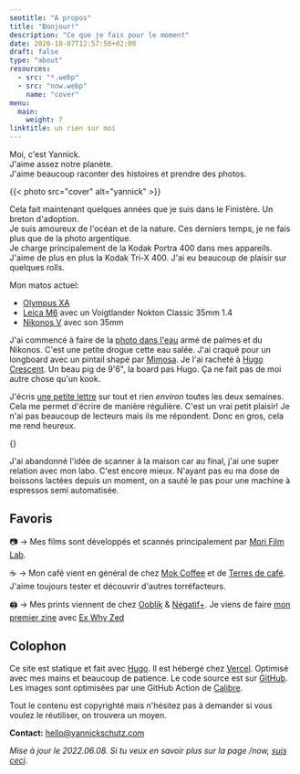 ```yaml
---
seotitle: "A propos"
title: "Bonjour!"
description: "Ce que je fais pour le moment"
date: 2020-10-07T12:57:50+02:00
draft: false
type: "about"
resources:
  - src: "*.webp"
  - src: "now.webp"
    name: "cover"
menu:
  main:
    weight: 7
linktitle: un rien sur moi
---
```


Moi, c'est Yannick.  
J'aime assez notre planète.  
J'aime beaucoup raconter des histoires et prendre des photos.  

{{< photo src="cover" alt="yannick" >}}

Cela fait maintenant quelques années que je suis dans le Finistère. Un breton d'adoption.  
Je suis amoureux de l'océan et de la nature. Ces derniers temps, je ne fais plus que de la photo argentique.  
Je charge principalement de la Kodak Portra 400 dans mes appareils. J'aime de plus en plus la Kodak Tri-X 400. J'ai eu beaucoup de plaisir sur quelques rolls.

Mon matos actuel:
- [Olympus XA](/olympus-xa)
- [Leica M6](/leica-m6) avec un Voigtlander Nokton Classic 35mm 1.4
- [Nikonos V](/nikonos-v) avec son 35mm

J'ai commencé à faire de la [photo dans l'eau](/nikonos-glaz) armé de palmes et du Nikonos. C'est une petite drogue cette eau salée. 
J'ai craqué pour un longboard avec un pintail shapé par [Mimosa](https://www.mimosa-surfboards.com). Je l'ai racheté à [Hugo Crescent](https://www.instagram.com/hugo_crescent/). Un beau pig de 9'6", la board pas Hugo. Ça ne fait pas de moi autre chose qu'un kook.

J'écris [une petite lettre](/bonjour) sur tout et rien *environ* toutes les deux semaines. Cela me permet d'écrire de manière régulière. C'est un vrai petit plaisir! Je n'ai pas beaucoup de lecteurs mais ils me répondent. Donc en gros, cela me rend heureux.

{}

J'ai abandonné l'idée de scanner à la maison car au final, j'ai une super relation avec mon labo. C'est encore mieux.
N'ayant pas eu ma dose de boissons lactées depuis un moment, on a sauté le pas pour une machine à espressos semi automatisée.

## Favoris

📷 → Mes films sont développés et scannés principalement par [Mori Film Lab](https://morifilmlab.com).

<span class="font-sans">☕️</span> → Mon café vient en général de chez [Mok Coffee](https://mokcoffee.be) et de [Terres de café](https://terresdecafe.com). J'aime toujours tester et découvrir d'autres torréfacteurs.

🖨 → Mes prints viennent de chez [Ooblik](https://ooblik.com) & [Négatif+](https://negatifplus.com). Je viens de faire [mon premier zine](/shop/a-thousand-tides) avec [Ex Why Zed](https://exwhyzed.co.uk)

## Colophon

Ce site est statique et fait avec [Hugo](https://gohugo.io). Il est hébergé chez [Vercel](https://vercel.co). Optimisé avec mes mains et beaucoup de patience. Le code source est sur [GitHub](https://github.com/ys/bonjour). Les images sont optimisées par une GitHub Action de [Calibre](https://calibreapp.com/blog/compress-images-in-prs).

Tout le contenu est copyrighté mais n'hésitez pas à demander si vous voulez le réutiliser, on trouvera un moyen.

**Contact:** [hello@yannickschutz.com](mailto://hello@yannickschutz.com)

*Mise à jour le 2022.06.08. Si tu veux en savoir plus sur la page /now, [suis ceci](https://nownownow.com/about).*
